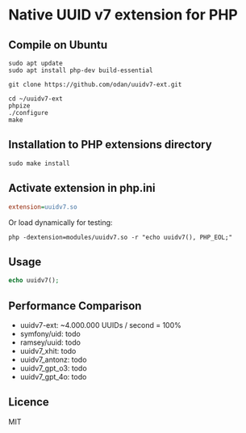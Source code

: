 # Native UUID v7 extension for PHP

## Compile on Ubuntu

```
sudo apt update
sudo apt install php-dev build-essential

git clone https://github.com/odan/uuidv7-ext.git

cd ~/uuidv7-ext
phpize
./configure
make
```

## Installation to PHP extensions directory

```
sudo make install
```

## Activate extension in php.ini

```ini
extension=uuidv7.so
```

Or load dynamically for testing:

```
php -dextension=modules/uuidv7.so -r "echo uuidv7(), PHP_EOL;"
```

## Usage

```php
echo uuidv7();
```

## Performance Comparison

* uuidv7-ext: ~4.000.000 UUIDs / second = 100%
* symfony/uid: todo
* ramsey/uuid: todo
* uuidv7_xhit: todo
* uuidv7_antonz: todo
* uuidv7_gpt_o3: todo
* uuidv7_gpt_4o: todo

## Licence

MIT
